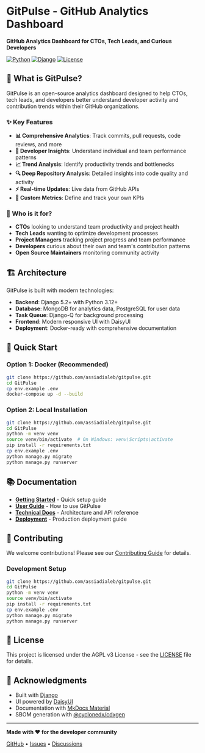 # GitPulse - GitHub Analytics Dashboard

**GitHub Analytics Dashboard for CTOs, Tech Leads, and Curious Developers**

[![Python](https://img.shields.io/badge/Python-3.12+-blue.svg)](https://python.org)
[![Django](https://img.shields.io/badge/Django-5.2+-blue.svg)](https://djangoproject.com)
[![License](https://img.shields.io/badge/License-AGPL%20v3-blue.svg)](https://www.gnu.org/licenses/agpl-3.0.en.html)

## 🚀 What is GitPulse?

GitPulse is an open-source analytics dashboard designed to help CTOs, tech leads, and developers better understand developer activity and contribution trends within their GitHub organizations.

### ✨ Key Features

- **📊 Comprehensive Analytics**: Track commits, pull requests, code reviews, and more
- **👥 Developer Insights**: Understand individual and team performance patterns
- **📈 Trend Analysis**: Identify productivity trends and bottlenecks
- **🔍 Deep Repository Analysis**: Detailed insights into code quality and activity
- **⚡ Real-time Updates**: Live data from GitHub APIs
- **🎯 Custom Metrics**: Define and track your own KPIs

### 🎯 Who is it for?

- **CTOs** looking to understand team productivity and project health
- **Tech Leads** wanting to optimize development processes
- **Project Managers** tracking project progress and team performance
- **Developers** curious about their own and team's contribution patterns
- **Open Source Maintainers** monitoring community activity

## 🏗️ Architecture

GitPulse is built with modern technologies:

- **Backend**: Django 5.2+ with Python 3.12+
- **Database**: MongoDB for analytics data, PostgreSQL for user data
- **Task Queue**: Django-Q for background processing
- **Frontend**: Modern responsive UI with DaisyUI
- **Deployment**: Docker-ready with comprehensive documentation

## 🚀 Quick Start

### Option 1: Docker (Recommended)

```bash
git clone https://github.com/assiadialeb/gitpulse.git
cd GitPulse
cp env.example .env
docker-compose up -d --build
```

### Option 2: Local Installation

```bash
git clone https://github.com/assiadialeb/gitpulse.git
cd GitPulse
python -m venv venv
source venv/bin/activate  # On Windows: venv\Scripts\activate
pip install -r requirements.txt
cp env.example .env
python manage.py migrate
python manage.py runserver
```

## 📚 Documentation

- **[Getting Started](getting-started/quick-start.md)** - Quick setup guide
- **[User Guide](user-guide/overview.md)** - How to use GitPulse
- **[Technical Docs](technical/architecture.md)** - Architecture and API reference
- **[Deployment](deployment/docker.md)** - Production deployment guide

## 🤝 Contributing

We welcome contributions! Please see our [Contributing Guide](CONTRIBUTING.md) for details.

### Development Setup

```bash
git clone https://github.com/assiadialeb/gitpulse.git
cd GitPulse
python -m venv venv
source venv/bin/activate
pip install -r requirements.txt
cp env.example .env
python manage.py migrate
python manage.py runserver
```

## 📄 License

This project is licensed under the AGPL v3 License - see the [LICENSE](LICENSE) file for details.

## 🙏 Acknowledgments

- Built with [Django](https://djangoproject.com)
- UI powered by [DaisyUI](https://daisyui.com)
- Documentation with [MkDocs Material](https://squidfunk.github.io/mkdocs-material/)
- SBOM generation with [@cyclonedx/cdxgen](https://github.com/CycloneDX/cdxgen)

---

**Made with ❤️ for the developer community**

[GitHub](https://github.com/assiadialeb/gitpulse) • [Issues](https://github.com/assiadialeb/gitpulse/issues) • [Discussions](https://github.com/assiadialeb/gitpulse/discussions) 